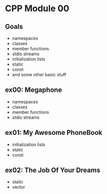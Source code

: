 # CPP Module 00

## Goals
- namespaces
- classes
- member functions
- stdio streams
- initialization lists
- static
- const
- and some other basic stuff

## ex00: Megaphone
- namespaces
- classes
- member functions
- stdio streams

## ex01: My Awesome PhoneBook
- initialization lists
- static
- const

## ex02: The Job Of Your Dreams
- static
- vector